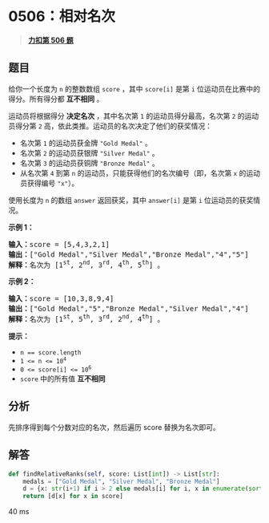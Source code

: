 # 0506：相对名次



> <u>**[力扣第 506 题](https://leetcode.cn/problems/relative-ranks/)**</u>

## 题目

<p>给你一个长度为 <code>n</code> 的整数数组 <code>score</code> ，其中 <code>score[i]</code> 是第 <code>i</code> 位运动员在比赛中的得分。所有得分都 <strong>互不相同</strong> 。</p>

<p>运动员将根据得分 <strong>决定名次</strong> ，其中名次第 <code>1</code> 的运动员得分最高，名次第 <code>2</code> 的运动员得分第 <code>2</code> 高，依此类推。运动员的名次决定了他们的获奖情况：</p>

<ul>
<li>名次第 <code>1</code> 的运动员获金牌 <code>"Gold Medal"</code> 。</li>
<li>名次第 <code>2</code> 的运动员获银牌 <code>"Silver Medal"</code> 。</li>
<li>名次第 <code>3</code> 的运动员获铜牌 <code>"Bronze Medal"</code> 。</li>
<li>从名次第 <code>4</code> 到第 <code>n</code> 的运动员，只能获得他们的名次编号（即，名次第 <code>x</code> 的运动员获得编号 <code>"x"</code>）。</li>
</ul>

<p>使用长度为 <code>n</code> 的数组 <code>answer</code> 返回获奖，其中 <code>answer[i]</code> 是第 <code>i</code> 位运动员的获奖情况。</p>



<p><strong>示例 1：</strong></p>

<pre>
<strong>输入：</strong>score = [5,4,3,2,1]
<strong>输出：</strong>["Gold Medal","Silver Medal","Bronze Medal","4","5"]
<strong>解释：</strong>名次为 [1<sup>st</sup>, 2<sup>nd</sup>, 3<sup>rd</sup>, 4<sup>th</sup>, 5<sup>th</sup>] 。</pre>

<p><strong>示例 2：</strong></p>

<pre>
<strong>输入：</strong>score = [10,3,8,9,4]
<strong>输出：</strong>["Gold Medal","5","Bronze Medal","Silver Medal","4"]
<strong>解释：</strong>名次为 [1<sup>st</sup>, 5<sup>th</sup>, 3<sup>rd</sup>, 2<sup>nd</sup>, 4<sup>th</sup>] 。
</pre>



<p><strong>提示：</strong></p>

<ul>
<li><code>n == score.length</code></li>
<li><code>1 &lt;= n &lt;= 10<sup>4</sup></code></li>
<li><code>0 &lt;= score[i] &lt;= 10<sup>6</sup></code></li>
<li><code>score</code> 中的所有值 <strong>互不相同</strong></li>
</ul>


## 分析

先排序得到每个分数对应的名次，然后遍历 score 替换为名次即可。

## 解答

```python
def findRelativeRanks(self, score: List[int]) -> List[str]:
    medals = ["Gold Medal", "Silver Medal", "Bronze Medal"]
    d = {x: str(i+1) if i > 2 else medals[i] for i, x in enumerate(sorted(score, reverse=True))}
    return [d[x] for x in score]
```

40 ms
